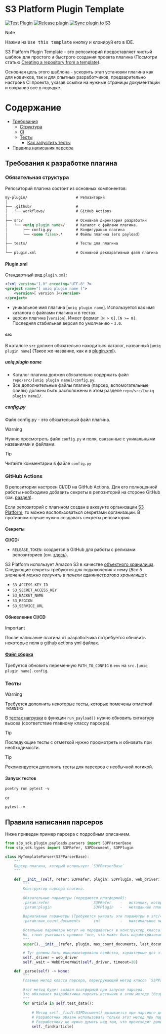 # S3 Platform Plugin Template

[![Test Plugin](https://github.com/S3-Platform-Inc/s3p-plugin-parser-w3c/actions/workflows/plugin_test.yml/badge.svg)](https://github.com/S3-Platform-Inc/s3p-plugin-parser-w3c/actions/workflows/plugin_test.yml)
[![Release plugin](https://github.com/S3-Platform-Inc/s3p-plugin-parser-w3c/actions/workflows/build-release.yml/badge.svg)](https://github.com/S3-Platform-Inc/s3p-plugin-parser-w3c/actions/workflows/build-release.yml)
[![Sync plugin to S3](https://github.com/S3-Platform-Inc/s3p-plugin-parser-w3c/actions/workflows/sync-release.yml/badge.svg)](https://github.com/S3-Platform-Inc/s3p-plugin-parser-w3c/actions/workflows/sync-release.yml)


> [!NOTE]
> Нажми на <kbd>Use this template</kbd> кнопку и клонируй его в IDE.

S3 Platform Plugin Template - это репозиторий предоставляет чистый шаблон для простого и быстрого создания проекта плагина (Посмотри статью [Creating a repository from a template](https://docs.github.com/en/repositories/creating-and-managing-repositories/creating-a-repository-from-a-template)).

Основная цель этого шаблона - ускорить этап установки плагина как для новичков, так и для опытных разработчиков, предварительно настроив CI проекта, указав ссылки на нужные страницы документации и сохранив все в порядке.

[//]: # (Если вы все еще не совсем понимаете, о чем идет речь, прочитайте наше введение: Что такое S3 Platform?)

# Содержание
- [Требования](#требования-к-разработке-плагина)
  - [Структура](#обязательная-структура)
  - [CI](#github-actions)
  - [Тесты](#тесты)
    - [Как запустить тесты](#запуск-тестов)
- [Правила написания парсера](#правила-написания-парсеров)


## Требования к разработке плагина

### Обязательная структура
Репозиторий плагина состоит из основных компонентов:

```markdown
my-plugin/                      # Репозиторий
│
├── .github/                    #
│   └── workflows/              # GitHub Actions 
│
├── src/                        # Основная директория разработки
│   └── <uniq plugin name>/     # Каталог с файлами плагина.
│       ├── config.py           # Конфигурация плагина
│       └── <some files>.*      # Файлы плагина (его payload)
│ 
├── tests/                      # Тесты для плагина
│
└── plugin.xml                  # Основной декларативный файл плагина
```

#### Plugin.xml
Стандартный вид `plugin.xml`:
```xml
<?xml version="1.0" encoding="UTF-8" ?>
<project name="[ uniq plugin name ]">
    <version>[ version ]</version>
</project>
```
- уникальное имя плагина [`uniq plugin name`]. Используется как имя каталога с файлами плагина и в тестах.
- версия плагина [`version`]. Имеет формат `[N > 0].[N >= 0]`. Последняя стабильная версия по умолчанию - `3.0`.

#### src
В каталоге `src` должен обязательно находиться каталог, названный [`uniq plugin name`] (Такое же название, как и в [plugin.xml](#pluginxml)). 

##### uniq plugin name
- Каталог плагина должен обязательно содержать файл `repo/src/[uniq plugin name]/config.py`.
- Все дополнительные файлы плагина (парсер, вспомогательные файлы) должны быть расположены в этом разделе `repo/src/[uniq plugin name]/`.

##### config.py
Файл config.py - это обязательный файл плагина. 

> [!WARNING]
> Нужно просмотреть файл `config.py` и поля, связанные с уникальными названиями и файлами.

> [!TIP]
> Читайте комментарии в файле `config.py`


### GitHub Actions
В репозитории настроен CI/CD на GitHub Actions.
Для его полноценной работы необходимо добавить секреты в репозиторий на стороне GitHub (см. [раздел](https://github.com/S3-Platform-Inc/s3-platform-plugin-template/settings/secrets/actions)).

Если репозиторий с плагином создан в аккаунте организации [S3 Platform](https://github.com/S3-Platform-Inc), то можно воспользоваться секретами организации. В противном случае нужно создавать секреты репозитория.

#### Секреты

**CI/СD:**
- `RELEASE_TOKEN`: создается в GitHub для работы с релизами репозиториев (см. [здесь](https://github.com/settings/personal-access-tokens)).

S3 Platform использует Amazon S3 в качестве [объектного хранилища](https://ru.wikipedia.org/wiki/Amazon_S3).
Следующие секреты требуются для подключения к нему (_Все 5 значений можно получить в панели администратора хранилища_):
- `S3_ACCESS_KEY_ID`
- `S3_SECRET_ACCESS_KEY`
- `S3_BACKET_NAME`
- `S3_REGION`
- `S3_SERVICE_URL`

#### Обновление CI/CD 

> [!IMPORTANT]
> После написание плагина от разработчика потребуется обновить некоторые поля в github actions yml файлах.

#### [Файл сборка](.github/workflows/build-release.yml)
Требуется обновить переменную `PATH_TO_CONFIG` в `env` на `src.[uniq plugin name].config`.


### Тесты

> [!WARNING]
> Требуется дополнить некоторые тесты, которые помечены отметкой `!WARNING`

В [тестах нагрузки](tests/payload/test_plugin_run.py) в функции `run_payload()` нужно обновить сигнатуру вызова (соответствие главному классу парсера).

> [!TIP]
> Последующие тесты с отметкой нужно просмотреть и обновить при необходимости. 

> [!TIP]
> Рекомендуется дополнять тесты для парсеров с необычной логикой.

#### Запуск тестов
```shell
poetry run pytest -v
```
or
```shell
pytest -v
```

## Правила написания парсеров

Ниже приведен пример парсера с подробным описанием.
```python
from s3p_sdk.plugin.payloads.parsers import S3PParserBase
from s3p_sdk.types import S3PRefer, S3PDocument, S3PPlugin

class MyTemplateParser(S3PParserBase):
    """
    Парсер плагина, который использует `S3PParserBase`
    """

    def __init__(self, refer: S3PRefer, plugin: S3PPlugin, web_driver: WebDriver, max_count_documents: int = None, last_document: S3PDocument = None):
        """
        Конструктор парсера плагина.
        
        Обязательные параметры (передаются платформой):
        :param:refer                    S3PRefer    -   источник, который обрабатывает плагин.
        :param:plugin                   S3PPlugin   -   метаданные плагина.
        
        Вариативные параметры (Требуюется указать эти параметры в src/<uniq plugin name>/config.py):
        :param:max_count_documents      int         -   максимальное число документов, которые должен собирать парсер.
        
        Остальные параметры могут не передаваться в конструктор класса. Они могут быть добавлены по желанию разработчика парсера. (Требуюется указать эти параметры в src/<uniq plugin name>/config.py).
        Но, стоит учитывать правило "все, что может быть параметризовано - должно быть параметризовано".  
        """
        super().__init__(refer, plugin, max_count_documents, last_document)

        # Тут должны быть инициализированы свойства, характерные для этого парсера. Например: WebDriver
        self._driver = web_driver
        self._wait = WebDriverWait(self._driver, timeout=20)

    def _parse(self) -> None:
        """
        Главные метод класса парсера, перегружающий метод класса `S3PParserBase`.
        
        Этот метод будет вызван платформой при запуске парсера.
        Это обязывает разработчика парсить источник в этом методе (безусловно, разработчик может создавать дополнительные методы внутри этого класса). 
        """
        for article in self.test_data():
            
            # Метод self._find(:S3PDocument) вызывается при парсинге для того, чтобы отдать найденный документ платформе.
            # Разработчик обязан использовать только этот метод при парсинге.
            # Разработчику не нужно думать над тем, что происходит дальше. Платформа сама остановит работу парсера при выполнении ряда условий: собрано нужное число документов. 
            self._find(article)
```

